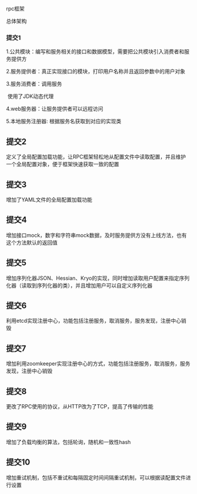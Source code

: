 rpc框架


总体架构


### 提交1

1.公共模块：编写和服务相关的接口和数据模型，需要把公共模块引入消费者和服务提供方

2.服务提供者：真正实现接口的模块，打印用户名称并且返回参数中的用户对象

3.服务消费者：调用服务

​	使用了JDK动态代理

4.web服务器：让服务提供者可以远程访问

5.本地服务注册器: 根据服务名获取到对应的实现类



## 提交2

定义了全局配置加载功能，让RPC框架轻松地从配置文件中读取配置，并且维护一个全局配置对象，便于框架快速获取一致的配置

## 提交3

增加了YAML文件的全局配置加载功能

## 提交4

增加接口mock，数字和字符串mock数据，及时服务提供方没有上线方法，也有这个方法默认的返回值

## 提交5

增加序列化器JSON、Hessian、Kryo的实现，同时增加读取用户配置来指定序列化器（读取到序列化器的类），并且增加用户可以自定义序列化器



## 提交6

利用etcd实现注册中心，功能包括注册服务，取消服务，服务发现，注册中心销毁



## 提交7

增加利用zoomkeeper实现注册中心的方式，功能包括注册服务，取消服务，服务发现，注册中心销毁



## 提交8

更改了RPC使用的协议，从HTTP改为了TCP，提高了传输的性能



## 提交9

增加了负载均衡的算法，包括轮询，随机和一致性hash



## 提交10

增加重试机制，包括不重试和每隔固定时间间隔重试机制，可以根据读配置文件进行设置
